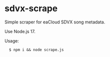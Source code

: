 # sdvx-scrape
Simple scraper for eaCloud SDVX song metadata.

Use Node.js 17. 

Usage:

```
  $ npm i && node scrape.js
```
